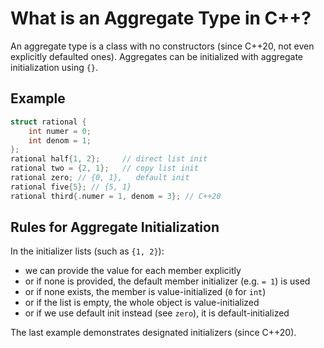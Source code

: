 <!-- title -->

# What is an Aggregate Type in C++?

An aggregate type is a class with no constructors (since C++20, not even explicitly defaulted ones). Aggregates can be
initialized with aggregate initialization using `{}`.

## Example

```cpp
struct rational {
    int numer = 0;
    int denom = 1;
};
rational half{1, 2};     // direct list init
rational two = {2, 1};   // copy list init
rational zero; // {0, 1},   default init
rational five{5}; // {5, 1}
rational third{.numer = 1, denom = 3}; // C++20
```

## Rules for Aggregate Initialization

In the initializer lists (such as `{1, 2}`):

- we can provide the value for each member explicitly
- or if none is provided, the default member initializer (e.g. `= 1`) is used
- or if none exists, the member is value-initialized (`0` for `int`)
- or if the list is empty, the whole object is value-initialized
- or if we use default init instead (see `zero`), it is default-initialized

The last example demonstrates designated initializers (since C++20).
